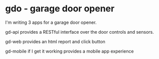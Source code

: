 # gdo - garage door opener

I'm writing 3 apps for a garage door opener. 

gd-api provides a RESTful interface over the door controls
and sensors.

gd-web provides an html report and click button

gd-mobile if I get it working provides a mobile app experience